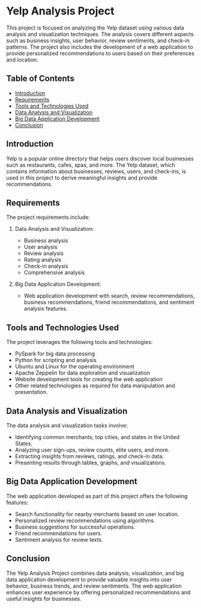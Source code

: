 # Yelp Analysis Project

This project is focused on analyzing the Yelp dataset using various data analysis and visualization techniques. The analysis covers different aspects such as business insights, user behavior, review sentiments, and check-in patterns. The project also includes the development of a web application to provide personalized recommendations to users based on their preferences and location.

## Table of Contents

- [Introduction](#introduction)
- [Requirements](#requirements)
- [Tools and Technologies Used](#tools-and-technologies-used)
- [Data Analysis and Visualization](#data-analysis-and-visualization)
- [Big Data Application Development](#big-data-application-development)
- [Conclusion](#conclusion)

## Introduction

Yelp is a popular online directory that helps users discover local businesses such as restaurants, cafes, spas, and more. The Yelp dataset, which contains information about businesses, reviews, users, and check-ins, is used in this project to derive meaningful insights and provide recommendations.

## Requirements

The project requirements include:

1. Data Analysis and Visualization:
   - Business analysis
   - User analysis
   - Review analysis
   - Rating analysis
   - Check-in analysis
   - Comprehensive analysis
   
2. Big Data Application Development:
   - Web application development with search, review recommendations, business recommendations, friend recommendations, and sentiment analysis features.

## Tools and Technologies Used

The project leverages the following tools and technologies:

- PySpark for big data processing
- Python for scripting and analysis
- Ubuntu and Linux for the operating environment
- Apache Zeppelin for data exploration and visualization
- Website development tools for creating the web application
- Other related technologies as required for data manipulation and presentation.

## Data Analysis and Visualization

The data analysis and visualization tasks involve:

- Identifying common merchants, top cities, and states in the United States.
- Analyzing user sign-ups, review counts, elite users, and more.
- Extracting insights from reviews, ratings, and check-in data.
- Presenting results through tables, graphs, and visualizations.

## Big Data Application Development

The web application developed as part of this project offers the following features:

- Search functionality for nearby merchants based on user location.
- Personalized review recommendations using algorithms.
- Business suggestions for successful operations.
- Friend recommendations for users.
- Sentiment analysis for review texts.

## Conclusion

The Yelp Analysis Project combines data analysis, visualization, and big data application development to provide valuable insights into user behavior, business trends, and review sentiments. The web application enhances user experience by offering personalized recommendations and useful insights for businesses.
